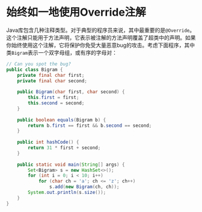 # 始终如一地使用Override注解

Java库包含几种注释类型。对于典型的程序员来说，其中最重要的是`@Override`。这个注解只能用于方法声明，它表示被注解的方法声明覆盖了超类中的声明。如果你始终使用这个注解，它将保护你免受大量恶意bug的攻击。考虑下面程序，其中类`Bigram`表示一个双字母组，或有序的字母对：

```java
// Can you spot the bug?
public class Bigram {
    private final char first;
    private final char second;
    
    public Bigram(char first, char second) {
        this.first = first;
        this.second = second;
    }
    
    public boolean equals(Bigram b) {
    	return b.first == first && b.second == second;
    }
    
    public int hashCode() {
    	return 31 * first + second;
    }
    
    public static void main(String[] args) {
        Set<Bigram> s = new HashSet<>();
        for (int i = 0; i < 10; i++)
        	for (char ch = 'a'; ch <= 'z'; ch++)
        		s.add(new Bigram(ch, ch));
        System.out.println(s.size());
    }
}
```

